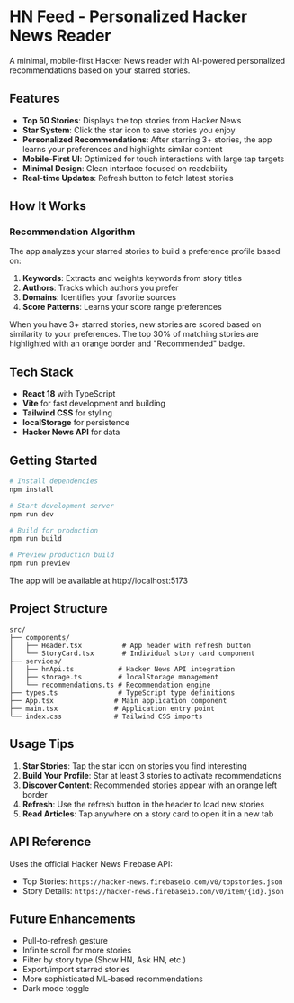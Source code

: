# HN Feed - Personalized Hacker News Reader

A minimal, mobile-first Hacker News reader with AI-powered personalized recommendations based on your starred stories.

## Features

- **Top 50 Stories**: Displays the top stories from Hacker News
- **Star System**: Click the star icon to save stories you enjoy
- **Personalized Recommendations**: After starring 3+ stories, the app learns your preferences and highlights similar content
- **Mobile-First UI**: Optimized for touch interactions with large tap targets
- **Minimal Design**: Clean interface focused on readability
- **Real-time Updates**: Refresh button to fetch latest stories

## How It Works

### Recommendation Algorithm

The app analyzes your starred stories to build a preference profile based on:

1. **Keywords**: Extracts and weights keywords from story titles
2. **Authors**: Tracks which authors you prefer
3. **Domains**: Identifies your favorite sources
4. **Score Patterns**: Learns your score range preferences

When you have 3+ starred stories, new stories are scored based on similarity to your preferences. The top 30% of matching stories are highlighted with an orange border and "Recommended" badge.

## Tech Stack

- **React 18** with TypeScript
- **Vite** for fast development and building
- **Tailwind CSS** for styling
- **localStorage** for persistence
- **Hacker News API** for data

## Getting Started

```bash
# Install dependencies
npm install

# Start development server
npm run dev

# Build for production
npm run build

# Preview production build
npm run preview
```

The app will be available at http://localhost:5173

## Project Structure

```
src/
├── components/
│   ├── Header.tsx          # App header with refresh button
│   └── StoryCard.tsx       # Individual story card component
├── services/
│   ├── hnApi.ts           # Hacker News API integration
│   ├── storage.ts         # localStorage management
│   └── recommendations.ts # Recommendation engine
├── types.ts               # TypeScript type definitions
├── App.tsx               # Main application component
├── main.tsx              # Application entry point
└── index.css             # Tailwind CSS imports
```

## Usage Tips

1. **Star Stories**: Tap the star icon on stories you find interesting
2. **Build Your Profile**: Star at least 3 stories to activate recommendations
3. **Discover Content**: Recommended stories appear with an orange left border
4. **Refresh**: Use the refresh button in the header to load new stories
5. **Read Articles**: Tap anywhere on a story card to open it in a new tab

## API Reference

Uses the official Hacker News Firebase API:
- Top Stories: `https://hacker-news.firebaseio.com/v0/topstories.json`
- Story Details: `https://hacker-news.firebaseio.com/v0/item/{id}.json`

## Future Enhancements

- Pull-to-refresh gesture
- Infinite scroll for more stories
- Filter by story type (Show HN, Ask HN, etc.)
- Export/import starred stories
- More sophisticated ML-based recommendations
- Dark mode toggle

